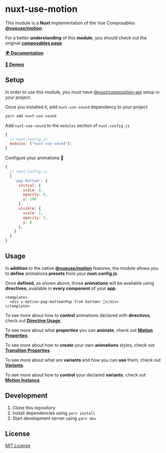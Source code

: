 # nuxt-use-motion

This module is a **Nuxt** implementation of the Vue Composables [**@vueuse/motion**](https://github.com/Tahul/vue-use-sound).

For a better **understanding** of this **module**, you should check out the original [**composables page**](https://github.com/Tahul/vue-use-sound).

[🌍 **Documentation**](https://vue-use-motion.netlify.app)

[👀 **Demos**](https://vue-use-motion-demo.netlify.app)

## Setup

In order to use this module, you must have [@nuxt/composition-api](https://composition-api.nuxtjs.org/) setup in your project.

Once you installed it, add `nuxt-use-sound` dependency to your project

```bash
yarn add nuxt-use-sound
```

Add `nuxt-use-sound` to the `modules` section of `nuxt.config.js`

```js
{
  // nuxt.config.js
  modules: ["nuxt-use-sound"];
}
```

Configure your animations 🤹

```js
{
  // nuxt.config.js
  {
    'pop-bottom': {
      initial: {
        scale: 0,
        opacity: 0,
        y: 100
      },
      visible: {
        scale: 1,
        opacity: 1,
        y: 0
      },
    }
  }
}
```

## Usage

In **addition** to the native [**@vueuse/motion**](https://vue-use-motion.netlify.app) features, the module allows you to **define** animations **presets** from your **nuxt.config.js**.

Once **defined**, as shown above, those **animations** will be available using **directives**, available in **every component** of your **app**.

```vue
<template>
  <div v-motion-pop-bottom>Pop from bottom! 🎺</div>
</template>
```

To see more about how to **control** animations declared with **directives**, check out [**Directive Usage**](https://vue-use-motion.netlify.app/directive-usage).

To see more about what **properties** you can **animate**, check out [**Motion Properties**](https://vue-use-motion.netlify.app/motion-properties).

To see more about how to **create** your own **animations** styles, check out [**Transition Properties**](https://vue-use-motion.netlify.app/transition-properties).

To see more about what are **variants** and how you can **use** them, check out [**Variants**](https://vue-use-motion.netlify.app/variants).

To see more about how to **control** your declared **variants**, check out [**Motion Instance**](https://vue-use-motion.netlify.app/motion-instance).

## Development

1. Clone this repository
2. Install dependencies using `yarn install`
3. Start development server using `yarn dev`

## License

[MIT License](./LICENSE)
